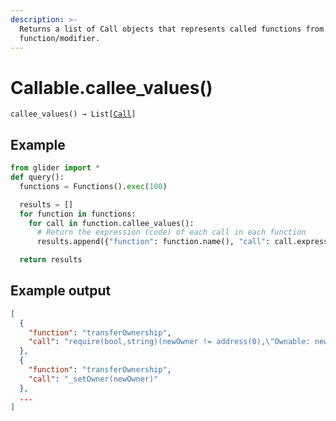```yaml
---
description: >-
  Returns a list of Call objects that represents called functions from the
  function/modifier.
---
```


# Callable.callee\_values()

`callee_values() → List[`[`Call`](../call/)`]`

## Example

```python
from glider import *
def query():
  functions = Functions().exec(100)

  results = []
  for function in functions:
    for call in function.callee_values():
      # Return the expression (code) of each call in each function
      results.append({"function": function.name(), "call": call.expression})

  return results
```

## Example output

```json
[
  {
    "function": "transferOwnership",
    "call": "require(bool,string)(newOwner != address(0),\"Ownable: new owner is the zero address\")"
  },
  {
    "function": "transferOwnership",
    "call": "_setOwner(newOwner)"
  },
  ...
]
```
